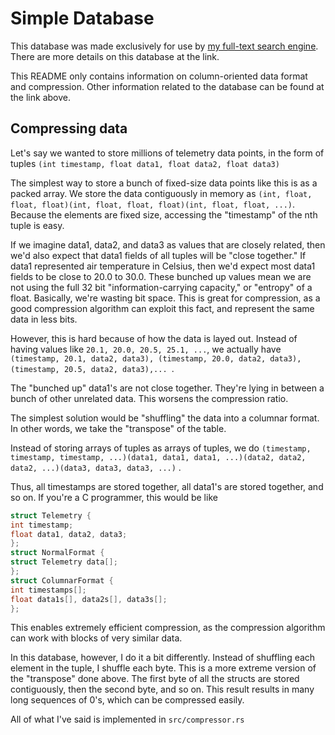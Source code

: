 # Simple Database

This database was made exclusively for use
by [my full-text search engine](https://github.com/econaxis/search#new-improved-storage-engine). There are more details
on this database at the link.

This README only contains information on column-oriented data format and compression. Other information related to the
database can be found at the link above.

## Compressing data

Let's say we wanted to store millions of telemetry data points, in the form of
tuples `(int timestamp, float data1, float data2, float data3)`

The simplest way to store a bunch of fixed-size data points like this is as a packed array. We store the data
contiguously in memory as `(int, float, float, float)(int, float, float, float)(int, float, float, ...)`. Because the
elements are fixed size, accessing the "timestamp" of the nth tuple is easy.

If we imagine data1, data2, and data3 as values that are closely related, then we'd also expect that data1 fields of all
tuples will be "close together." If data1 represented air temperature in Celsius, then we'd expect most data1 fields to
be close to 20.0 to 30.0. These bunched up values mean we are not using the full 32 bit "information-carrying capacity,"
or "entropy" of a float. Basically, we're wasting bit space. This is great for compression, as a good compression
algorithm can exploit this fact, and represent the same data in less bits.

However, this is hard because of how the data is layed out. Instead of having values like `20.1, 20.0, 20.5, 25.1, ...`,
we actually
have `(timestamp, 20.1, data2, data3), (timestamp, 20.0, data2, data3), (timestamp, 20.5, data2, data3),... `.

The "bunched up" data1's are not close together. They're lying in between a bunch of other unrelated data. This worsens
the compression ratio.

The simplest solution would be "shuffling" the data into a columnar format. In other words, we take the "transpose" of
the table.

Instead of storing arrays of tuples as arrays of tuples, we
do `(timestamp, timestamp, timestamp, ...)(data1, data1, data1, ...)(data2, data2, data2, ...)(data3, data3, data3, ...)`
.

Thus, all timestamps are stored together, all data1's are stored together, and so on. If you're a C programmer, this
would be like

```c
struct Telemetry {
int timestamp;
float data1, data2, data3;
};
struct NormalFormat {
struct Telemetry data[];
};
struct ColumnarFormat {
int timestamps[];
float data1s[], data2s[], data3s[];
};
```

This enables extremely efficient compression, as the compression algorithm can work with blocks of very similar data.

In this database, however, I do it a bit differently. Instead of shuffling each element in the tuple, I shuffle each
byte. This is a more extreme version of the "transpose" done above. The first byte of all the structs are stored
contiguously, then the second byte, and so on. This result results in many long sequences of 0's, which can be
compressed easily.

All of what I've said is implemented in `src/compressor.rs`

